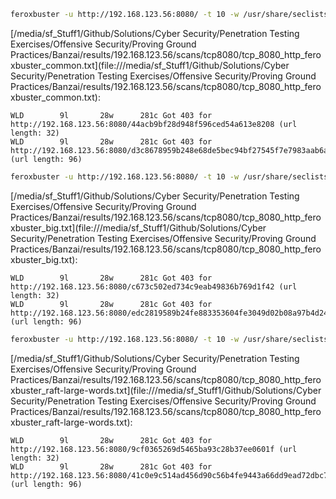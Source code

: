 ```bash
feroxbuster -u http://192.168.123.56:8080/ -t 10 -w /usr/share/seclists/Discovery/Web-Content/common.txt -x "txt,html,php,asp,aspx,jsp" -v -k -n -q -o "/media/sf_Stuff1/Github/Solutions/Cyber Security/Penetration Testing Exercises/Offensive Security/Proving Ground Practices/Banzai/results/192.168.123.56/scans/tcp8080/tcp_8080_http_feroxbuster_common.txt"
```

[/media/sf_Stuff1/Github/Solutions/Cyber Security/Penetration Testing Exercises/Offensive Security/Proving Ground Practices/Banzai/results/192.168.123.56/scans/tcp8080/tcp_8080_http_feroxbuster_common.txt](file:///media/sf_Stuff1/Github/Solutions/Cyber Security/Penetration Testing Exercises/Offensive Security/Proving Ground Practices/Banzai/results/192.168.123.56/scans/tcp8080/tcp_8080_http_feroxbuster_common.txt):

```
WLD        9l       28w      281c Got 403 for http://192.168.123.56:8080/44acb9bf28d948f596ced54a613e8208 (url length: 32)
WLD        9l       28w      281c Got 403 for http://192.168.123.56:8080/d3c8678959b248e68de5bec94bf27545f7e7983aab6a44448e7c5c29e0be5e99b3ad6ffe5e874690a3093d96022d3b2c (url length: 96)

```
```bash
feroxbuster -u http://192.168.123.56:8080/ -t 10 -w /usr/share/seclists/Discovery/Web-Content/big.txt -x "txt,html,php,asp,aspx,jsp" -v -k -n -q -o "/media/sf_Stuff1/Github/Solutions/Cyber Security/Penetration Testing Exercises/Offensive Security/Proving Ground Practices/Banzai/results/192.168.123.56/scans/tcp8080/tcp_8080_http_feroxbuster_big.txt"
```

[/media/sf_Stuff1/Github/Solutions/Cyber Security/Penetration Testing Exercises/Offensive Security/Proving Ground Practices/Banzai/results/192.168.123.56/scans/tcp8080/tcp_8080_http_feroxbuster_big.txt](file:///media/sf_Stuff1/Github/Solutions/Cyber Security/Penetration Testing Exercises/Offensive Security/Proving Ground Practices/Banzai/results/192.168.123.56/scans/tcp8080/tcp_8080_http_feroxbuster_big.txt):

```
WLD        9l       28w      281c Got 403 for http://192.168.123.56:8080/c673c502ed734c9eab49836b769d1f42 (url length: 32)
WLD        9l       28w      281c Got 403 for http://192.168.123.56:8080/edc2819589b24fe883353604fe3049d02b08a97b4d2446fbb674f9921d99e7e466dd37ec3bdb42818c45906d3912d09c (url length: 96)

```
```bash
feroxbuster -u http://192.168.123.56:8080/ -t 10 -w /usr/share/seclists/Discovery/Web-Content/raft-large-words.txt -x "txt,html,php,asp,aspx,jsp" -v -k -n -q -o "/media/sf_Stuff1/Github/Solutions/Cyber Security/Penetration Testing Exercises/Offensive Security/Proving Ground Practices/Banzai/results/192.168.123.56/scans/tcp8080/tcp_8080_http_feroxbuster_raft-large-words.txt"
```

[/media/sf_Stuff1/Github/Solutions/Cyber Security/Penetration Testing Exercises/Offensive Security/Proving Ground Practices/Banzai/results/192.168.123.56/scans/tcp8080/tcp_8080_http_feroxbuster_raft-large-words.txt](file:///media/sf_Stuff1/Github/Solutions/Cyber Security/Penetration Testing Exercises/Offensive Security/Proving Ground Practices/Banzai/results/192.168.123.56/scans/tcp8080/tcp_8080_http_feroxbuster_raft-large-words.txt):

```
WLD        9l       28w      281c Got 403 for http://192.168.123.56:8080/9cf0365269d5465ba93c28b37ee0601f (url length: 32)
WLD        9l       28w      281c Got 403 for http://192.168.123.56:8080/41c0e9c514ad456d90c56b4fe9443a66dd9ead72dbc74bea9cf079a882c8d6c0a45a19405b3b4f9fb3b94690e1e2bc45 (url length: 96)

```
